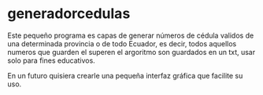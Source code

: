 # generadorcedulas

Este pequeño programa es capas de generar números de cédula validos de una determinada provincia o de todo Ecuador,
es decir, todos aquellos numeros que guarden el superen el argoritmo son guardados en un txt, usar solo para fines educativos.
  		
En un futuro quisiera crearle una pequeña interfaz gráfica que facilite su uso.
     
     
  
